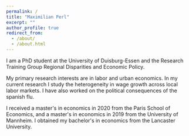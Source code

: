 ```yaml
---
permalink: /
title: "Maximilian Perl"
excerpt: ""
author_profile: true
redirect_from: 
  - /about/
  - /about.html
---
```


I am a PhD student at the University of Duisburg-Essen and the Research Training Group Regional Disparities and Economic Policy. 

My primary research interests are in labor and urban economics. In my current research I study the heterogeneity in wage growth across local labor markets. I have also worked on the political consequences of the spanish flu.

I received a master's in economics in 2020 from the Paris School of Economics, and a master's in economics in 2019 from the University of Mannheim. I obtained my bachelor's in economics from the Lancaster University. 
